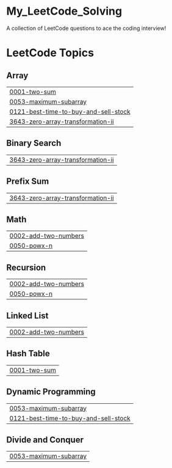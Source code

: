 # My_LeetCode_Solving
A collection of LeetCode questions to ace the coding interview! 

<!---LeetCode Topics Start-->
# LeetCode Topics
## Array
|  |
| ------- |
| [0001-two-sum](https://github.com/shobithkumarkarnati0302/My_LeetCode_Solving/tree/master/0001-two-sum) |
| [0053-maximum-subarray](https://github.com/shobithkumarkarnati0302/My_LeetCode_Solving/tree/master/0053-maximum-subarray) |
| [0121-best-time-to-buy-and-sell-stock](https://github.com/shobithkumarkarnati0302/My_LeetCode_Solving/tree/master/0121-best-time-to-buy-and-sell-stock) |
| [3643-zero-array-transformation-ii](https://github.com/shobithkumarkarnati0302/My_LeetCode_Solving/tree/master/3643-zero-array-transformation-ii) |
## Binary Search
|  |
| ------- |
| [3643-zero-array-transformation-ii](https://github.com/shobithkumarkarnati0302/My_LeetCode_Solving/tree/master/3643-zero-array-transformation-ii) |
## Prefix Sum
|  |
| ------- |
| [3643-zero-array-transformation-ii](https://github.com/shobithkumarkarnati0302/My_LeetCode_Solving/tree/master/3643-zero-array-transformation-ii) |
## Math
|  |
| ------- |
| [0002-add-two-numbers](https://github.com/shobithkumarkarnati0302/My_LeetCode_Solving/tree/master/0002-add-two-numbers) |
| [0050-powx-n](https://github.com/shobithkumarkarnati0302/My_LeetCode_Solving/tree/master/0050-powx-n) |
## Recursion
|  |
| ------- |
| [0002-add-two-numbers](https://github.com/shobithkumarkarnati0302/My_LeetCode_Solving/tree/master/0002-add-two-numbers) |
| [0050-powx-n](https://github.com/shobithkumarkarnati0302/My_LeetCode_Solving/tree/master/0050-powx-n) |
## Linked List
|  |
| ------- |
| [0002-add-two-numbers](https://github.com/shobithkumarkarnati0302/My_LeetCode_Solving/tree/master/0002-add-two-numbers) |
## Hash Table
|  |
| ------- |
| [0001-two-sum](https://github.com/shobithkumarkarnati0302/My_LeetCode_Solving/tree/master/0001-two-sum) |
## Dynamic Programming
|  |
| ------- |
| [0053-maximum-subarray](https://github.com/shobithkumarkarnati0302/My_LeetCode_Solving/tree/master/0053-maximum-subarray) |
| [0121-best-time-to-buy-and-sell-stock](https://github.com/shobithkumarkarnati0302/My_LeetCode_Solving/tree/master/0121-best-time-to-buy-and-sell-stock) |
## Divide and Conquer
|  |
| ------- |
| [0053-maximum-subarray](https://github.com/shobithkumarkarnati0302/My_LeetCode_Solving/tree/master/0053-maximum-subarray) |
<!---LeetCode Topics End-->
